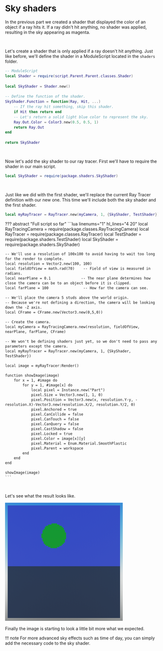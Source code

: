 # Sky shaders

In the previous part we created a shader that displayed the color of an object if a ray hits it. If a ray didn't hit anything, no shader was applied, resulting in the sky appearing as magenta.

<br>

Let's create a shader that is only applied if a ray doesn't hit anything. Just like before, we'll define the shader in a ModuleScript located in the `shaders` folder.

```lua
-- ModuleScript
local Shader = require(script.Parent.Parent.classes.Shader)

local SkyShader = Shader.new()

-- Define the function of the shader.
SkyShader.Function = function(Ray, Hit, ...)
    -- If the ray hit something, skip this shader.
    if Hit then return end
    -- Let's return a solid light blue color to represent the sky.
    Ray.Out.Color = Color3.new(0.5, 0.5, 1)
    return Ray.Out
end

return SkyShader
```

<br>

Now let's add the sky shader to our ray tracer. First we'll have to require the shader in our main script.
```lua
local SkyShader = require(package.shaders.SkyShader)
```

<br>

Just like we did with the first shader, we'll replace the current Ray Tracer definition with our new one. This time we'll include both the sky shader and the first shader.
```lua
local myRayTracer = RayTracer.new(myCamera, 1, {SkyShader, TestShader})
```

??? abstract "Full script so far"
    ```lua linenums="1" hl_lines="4 20"
    local RayTracingCamera = require(package.classes.RayTracingCamera)
    local RayTracer = require(package.classes.RayTracer)
    local TestShader = require(package.shaders.TestShader)
    local SkyShader = require(package.shaders.SkyShader)

    -- We'll use a resolution of 100x100 to avoid having to wait too long for the render to complete.
    local resolution = Vector2.new(100, 100)
    local fieldOfView = math.rad(70)    -- Field of view is measured in radians.
    local nearPlane = 0.1              -- The near plane determines how close the camera can be to an object before it is clipped.
    local farPlane = 100                -- How far the camera can see.

    -- We'll place the camera 5 studs above the world origin.
    -- Because we're not defining a direction, the camera will be looking down the -Z axis.
    local CFrame = CFrame.new(Vector3.new(0,5,0))

    -- Create the camera.
    local myCamera = RayTracingCamera.new(resolution, fieldOfView, nearPlane, farPlane, CFrame)

    -- We won't be defining shaders just yet, so we don't need to pass any parameters except the camera.
    local myRayTracer = RayTracer.new(myCamera, 1, {SkyShader, TestShader})

    local image = myRayTracer:Render()

    function showImage(image)
        for x = 1, #image do
            for y = 1, #image[x] do
                local pixel = Instance.new("Part")
                pixel.Size = Vector3.new(1, 1, 0)
                pixel.Position = Vector3.new(x, resolution.Y-y, -resolution.X)-Vector3.new(resolution.X/2, resolution.Y/2, 0)
                pixel.Anchored = true
                pixel.CanCollide = false
                pixel.CanTouch = false
                pixel.CanQuery = false
                pixel.CastShadow = false
                pixel.Locked = true
                pixel.Color = image[x][y]
                pixel.Material = Enum.Material.SmoothPlastic
                pixel.Parent = workspace
            end
        end
    end

    showImage(image)
    ```

<br>

Let's see what the result looks like.

![Image of the sky shader](../resources/sky-shader-result.png)

Finally the image is starting to look a little bit more what we expected.

!!! note
    For more advanced sky effects such as time of day, you can simply add the necessary code to the sky shader.
